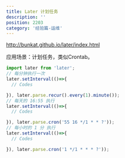 ```yaml
---
title: Later 计划任务
description: ''
position: 2203
category: '经验篇-运维'
---
```


<http://bunkat.github.io/later/index.html>

应用场景：计划任务，类似Crontab。

```js
import later from 'later';
// 每分钟执行一次
later.setInterval(()=>{
  // Codes

}), later.parse.recur().every(1).minute());
// 每天的 16:55 执行
later.setInterval(()=>{
  // Codes

}), later.parse.cron('55 16 */1 * * ?'));
// 每小时的 1 分 执行
later.setInterval(()=>{
  // Codes

}), later.parse.cron('1 */1 * * * ?'));
```
